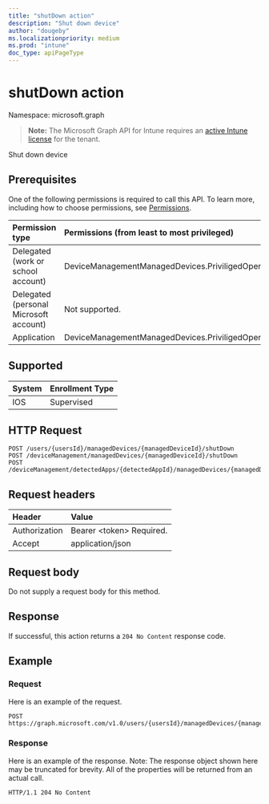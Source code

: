 ```yaml
---
title: "shutDown action"
description: "Shut down device"
author: "dougeby"
ms.localizationpriority: medium
ms.prod: "intune"
doc_type: apiPageType
---
```


# shutDown action

Namespace: microsoft.graph

> **Note:** The Microsoft Graph API for Intune requires an [active Intune license](https://go.microsoft.com/fwlink/?linkid=839381) for the tenant.

Shut down device

## Prerequisites
One of the following permissions is required to call this API. To learn more, including how to choose permissions, see [Permissions](/graph/permissions-reference).

|Permission type|Permissions (from least to most privileged)|
|:---|:---|
|Delegated (work or school account)|DeviceManagementManagedDevices.PriviligedOperation.All|
|Delegated (personal Microsoft account)|Not supported.|
|Application|DeviceManagementManagedDevices.PriviligedOperation.All|

## Supported
|System|Enrollment Type|
|:---|:---|
|IOS|Supervised|

## HTTP Request
<!-- {
  "blockType": "ignored"
}
-->
``` http
POST /users/{usersId}/managedDevices/{managedDeviceId}/shutDown
POST /deviceManagement/managedDevices/{managedDeviceId}/shutDown
POST /deviceManagement/detectedApps/{detectedAppId}/managedDevices/{managedDeviceId}/shutDown
```

## Request headers
|Header|Value|
|:---|:---|
|Authorization|Bearer &lt;token&gt; Required.|
|Accept|application/json|

## Request body
Do not supply a request body for this method.

## Response
If successful, this action returns a `204 No Content` response code.

## Example

### Request
Here is an example of the request.
``` http
POST https://graph.microsoft.com/v1.0/users/{usersId}/managedDevices/{managedDeviceId}/shutDown
```

### Response
Here is an example of the response. Note: The response object shown here may be truncated for brevity. All of the properties will be returned from an actual call.
``` http
HTTP/1.1 204 No Content
```




